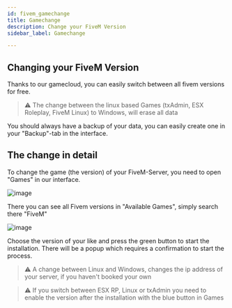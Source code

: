 ```yaml
---
id: fivem_gamechange
title: Gamechange
description: Change your FiveM Version
sidebar_label: Gamechange

---
```


## Changing your FiveM Version
Thanks to our gamecloud, you can easily switch between all fivem versions for free.

> ⚠️ The change between the linux based Games (txAdmin, ESX Roleplay, FiveM Linux) to Windows, will erase all data

You should always have a backup of your data, you can easily create one in your "Backup"-tab in the interface.

## The change in detail
To change the game (the version) of your FiveM-Server, you need to open "Games" in our interface.

![image](https://user-images.githubusercontent.com/13604413/159138107-da3e5822-307c-41d1-ab79-fd68c2963f53.png)

There you can see all Fivem versions in "Available Games", simply search there "FiveM"

![image](https://user-images.githubusercontent.com/13604413/159138109-12d76fc3-9309-48d8-8808-bf3395034f81.png)

Choose the version of your like and press the green button to start the installation. There will be a popup which requires a confirmation to start the process.

> ⚠️ A change between Linux and Windows, changes the ip address of your server, if you haven't booked your own

> ⚠️ If you switch between ESX RP, Linux or txAdmin you need to enable the version after the installation with the blue button in Games

